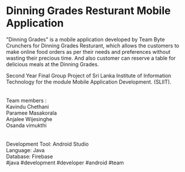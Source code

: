 # Dinning Grades Resturant Mobile Application

"Dinning Grades" is a mobile application developed by Team Byte Crunchers for Dinning Grades Resturant, 
which allows the customers to make online food orders as per their needs and preferences without wasting their precious time.
And also customer can reserve a table for delicious meals at the Dinning Grades.

Second Year Final Group Project of Sri Lanka Institute of Information Technology for the module Mobile Application Development. (SLIIT).
<br/><br/><br/>
Team members :
<br/>
Kavindu Chethani
<br/>
Paramee Masakorala
<br/>
Anjalee Wijesinghe
<br/>
Osanda vimukthi
<br/><br/><br/>
Development Tool: Android Studio
<br/>
Language: Java
<br/>
Database: Firebase
<br/>
#java #development #developer #android #team
